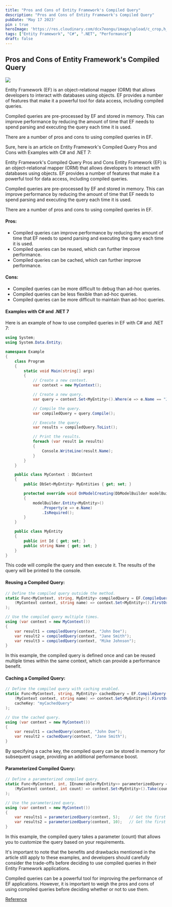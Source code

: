 ```yaml
---
title: "Pros and Cons of Entity Framework's Compiled Query"
description: "Pros and Cons of Entity Framework's Compiled Query"
pubDate: 'May 17 2023'
pin : true
heroImage: 'https://res.cloudinary.com/dcx7eongu/image/upload/c_crop,h_600,w_1200/v1700215775/Pros_and_Cons_of_Entity_Framework_s_Compiled_Query_k02qa1.jpg'
tags: ["Entity Framework", "C#", ".NET", "Performance"]
draft: false
---
```


## Pros and Cons of Entity Framework's Compiled Query

![](https://learn.microsoft.com/en-us/ef/ef6/media/net45logscale.png)

Entity Framework (EF) is an object-relational mapper (ORM) that allows developers to interact with databases using objects. EF provides a number of features that make it a powerful tool for data access, including compiled queries.

Compiled queries are pre-processed by EF and stored in memory. This can improve performance by reducing the amount of time that EF needs to spend parsing and executing the query each time it is used.

There are a number of pros and cons to using compiled queries in EF.


Sure, here is an article on Entity Framework's Compiled Query Pros and Cons with Examples with C# and .NET 7:

Entity Framework's Compiled Query Pros and Cons
Entity Framework (EF) is an object-relational mapper (ORM) that allows developers to interact with databases using objects. EF provides a number of features that make it a powerful tool for data access, including compiled queries.

Compiled queries are pre-processed by EF and stored in memory. This can improve performance by reducing the amount of time that EF needs to spend parsing and executing the query each time it is used.

There are a number of pros and cons to using compiled queries in EF.

#### Pros:

- Compiled queries can improve performance by reducing the amount of time that EF needs to spend parsing and executing the query each time it is used.
- Compiled queries can be reused, which can further improve performance.
- Compiled queries can be cached, which can further improve performance.

#### Cons:

- Compiled queries can be more difficult to debug than ad-hoc queries.
- Compiled queries can be less flexible than ad-hoc queries.
- Compiled queries can be more difficult to maintain than ad-hoc queries.

#### Examples with C# and .NET 7

Here is an example of how to use compiled queries in EF with C# and .NET 7:

```csharp
using System;
using System.Data.Entity;

namespace Example
{
    class Program
    {
        static void Main(string[] args)
        {
            // Create a new context.
            var context = new MyContext();

            // Create a new query.
            var query = context.Set<MyEntity>().Where(e => e.Name == "John Doe");

            // Compile the query.
            var compiledQuery = query.Compile();

            // Execute the query.
            var results = compiledQuery.ToList();

            // Print the results.
            foreach (var result in results)
            {
                Console.WriteLine(result.Name);
            }
        }
    }

    public class MyContext : DbContext
    {
        public DbSet<MyEntity> MyEntities { get; set; }

        protected override void OnModelCreating(DbModelBuilder modelBuilder)
        {
            modelBuilder.Entity<MyEntity>()
                .Property(e => e.Name)
                .IsRequired();
        }
    }

    public class MyEntity
    {
        public int Id { get; set; }
        public string Name { get; set; }
    }
}
```
This code will compile the query and then execute it. The results of the query will be printed to the console.

#### Reusing a Compiled Query:

```csharp
// Define the compiled query outside the method.
static Func<MyContext, string, MyEntity> compiledQuery = EF.CompileQuery(
    (MyContext context, string name) => context.Set<MyEntity>().FirstOrDefault(e => e.Name == name)
);

// Use the compiled query multiple times.
using (var context = new MyContext())
{
    var result1 = compiledQuery(context, "John Doe");
    var result2 = compiledQuery(context, "Jane Smith");
    var result3 = compiledQuery(context, "Mike Johnson");
}
```
In this example, the compiled query is defined once and can be reused multiple times within the same context, which can provide a performance benefit.

#### Caching a Compiled Query:
 
```csharp
// Define the compiled query with caching enabled.
static Func<MyContext, string, MyEntity> cachedQuery = EF.CompileQuery(
    (MyContext context, string name) => context.Set<MyEntity>().FirstOrDefault(e => e.Name == name),
    cacheKey: "myCachedQuery"
);

// Use the cached query.
using (var context = new MyContext())
{
    var result1 = cachedQuery(context, "John Doe");
    var result2 = cachedQuery(context, "Jane Smith");
}
```

By specifying a cache key, the compiled query can be stored in memory for subsequent usage, providing an additional performance boost.

#### Parameterized Compiled Query:
    
```csharp
// Define a parameterized compiled query.
static Func<MyContext, int, IEnumerable<MyEntity>> parameterizedQuery = EF.CompileQuery(
    (MyContext context, int count) => context.Set<MyEntity>().Take(count)
);

// Use the parameterized query.
using (var context = new MyContext())
{
    var results1 = parameterizedQuery(context, 5);    // Get the first 5 entities.
    var results2 = parameterizedQuery(context, 10);   // Get the first 10 entities.
}
```

In this example, the compiled query takes a parameter (count) that allows you to customize the query based on your requirements.

It's important to note that the benefits and drawbacks mentioned in the article still apply to these examples, and developers should carefully consider the trade-offs before deciding to use compiled queries in their Entity Framework applications. 

Compiled queries can be a powerful tool for improving the performance of EF applications. However, it is important to weigh the pros and cons of using compiled queries before deciding whether or not to use them.

[Reference](https://docs.microsoft.com/en-us/ef/ef6/fundamentals/performance/perf-whitepaper#compiled-queries)


